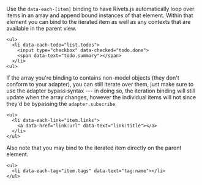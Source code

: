 Use the `data-each-[item]` binding to have Rivets.js automatically loop over items in an array and append bound instances of that element. Within that element you can bind to the iterated item as well as any contexts that are available in the parent view.

    <ul>
      <li data-each-todo="list.todos">
        <input type="checkbox" data-checked="todo.done">
        <span data-text="todo.summary"></span>
      </li>
    <ul>

If the array you're binding to contains non-model objects (they don't conform to your adapter), you can still iterate over them, just make sure to use the adapter bypass syntax --- in doing so, the iteration binding will still update when the array changes, however the individual items will not since they'd be bypassing the `adapter.subscribe`.

    <ul>
      <li data-each-link="item.links">
        <a data-href="link:url" data-text="link:title"></a>
      </li>
    </ul>

Also note that you may bind to the iterated item directly on the parent element.

    <ul>
      <li data-each-tag="item.tags" data-text="tag:name"></li>
    </ul>
